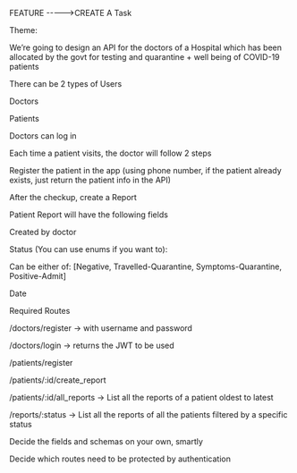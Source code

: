 FEATURE ----->CREATE A Task

Theme:

We’re going to design an API for the doctors of a Hospital which has been allocated by the govt for testing and quarantine + well being of COVID-19 patients

There can be 2 types of Users

Doctors

Patients

Doctors can log in

Each time a patient visits, the doctor will follow 2 steps

Register the patient in the app (using phone number, if the patient already exists, just return the patient info in the API)

After the checkup, create a Report

Patient Report will have the following fields

Created by doctor

Status (You can use enums if you want to):

Can be either of: [Negative, Travelled-Quarantine, Symptoms-Quarantine, Positive-Admit]

Date

Required Routes

/doctors/register → with username and password

/doctors/login → returns the JWT to be used

/patients/register

/patients/:id/create_report

/patients/:id/all_reports → List all the reports of a patient oldest to latest

/reports/:status → List all the reports of all the patients filtered by a specific status

Decide the fields and schemas on your own, smartly

Decide which routes need to be protected by authentication